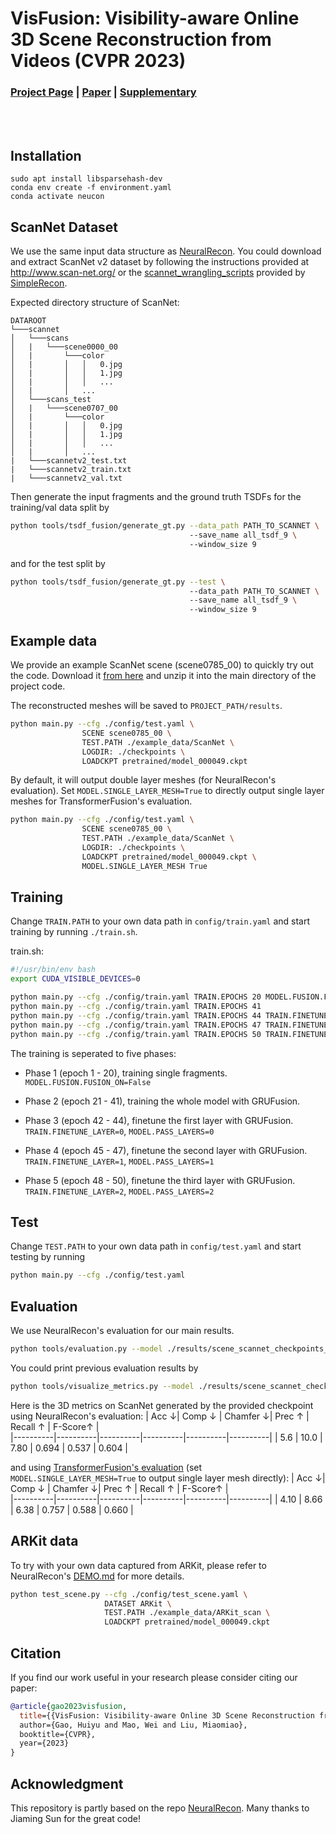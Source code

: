 # VisFusion: Visibility-aware Online 3D Scene Reconstruction from Videos (CVPR 2023)

### [Project Page](https://huiyu-gao.github.io/visfusion) | [Paper](https://arxiv.org/abs/2304.10687) | [Supplementary](https://huiyu-gao.github.io/visfusion/resources/VisFusion_Supp.pdf)

<br/>

<center><img src="media/scene0785_00.gif" alt=""></center>

<br/>

## Installation
```shell
sudo apt install libsparsehash-dev
conda env create -f environment.yaml
conda activate neucon
```

## ScanNet Dataset
We use the same input data structure as [NeuralRecon](https://zju3dv.github.io/neuralrecon/). You could download and extract ScanNet v2 dataset by following the instructions provided at http://www.scan-net.org/ or the [scannet_wrangling_scripts](https://github.com/nianticlabs/simplerecon/tree/main/data_scripts/scannet_wrangling_scripts) provided by [SimpleRecon](https://nianticlabs.github.io/simplerecon/). 

Expected directory structure of ScanNet:
```
DATAROOT
└───scannet
│   └───scans
│   |   └───scene0000_00
│   |       └───color
│   |       │   │   0.jpg
│   |       │   │   1.jpg
│   |       │   │   ...
│   |       │   ...
│   └───scans_test
│   |   └───scene0707_00
│   |       └───color
│   |       │   │   0.jpg
│   |       │   │   1.jpg
│   |       │   │   ...
│   |       │   ...
|   └───scannetv2_test.txt
|   └───scannetv2_train.txt
|   └───scannetv2_val.txt
```

Then generate the input fragments and the ground truth TSDFs for the training/val data split by
```bash
python tools/tsdf_fusion/generate_gt.py --data_path PATH_TO_SCANNET \ 
                                        --save_name all_tsdf_9 \ 
                                        --window_size 9
```
and for the test split by
```bash
python tools/tsdf_fusion/generate_gt.py --test \ 
                                        --data_path PATH_TO_SCANNET \ 
                                        --save_name all_tsdf_9 \ 
                                        --window_size 9
```

## Example data
We provide an example ScanNet scene (scene0785_00) to quickly try out the code. Download it [from here](https://drive.google.com/file/d/1bEj6CVFrHZAOiY4Ir1oDvsrq4bXqga0l/view?usp=sharing) and unzip it into the main directory of the project code.

The reconstructed meshes will be saved to `PROJECT_PATH/results`.
```bash
python main.py --cfg ./config/test.yaml \
                SCENE scene0785_00 \ 
                TEST.PATH ./example_data/ScanNet \ 
                LOGDIR: ./checkpoints \ 
                LOADCKPT pretrained/model_000049.ckpt
```

By default, it will output double layer meshes (for NeuralRecon's evaluation). Set `MODEL.SINGLE_LAYER_MESH=True` to directly output single layer meshes for TransformerFusion's evaluation.
```bash
python main.py --cfg ./config/test.yaml \
                SCENE scene0785_00 \ 
                TEST.PATH ./example_data/ScanNet \ 
                LOGDIR: ./checkpoints \ 
                LOADCKPT pretrained/model_000049.ckpt \ 
                MODEL.SINGLE_LAYER_MESH True
```


## Training
Change `TRAIN.PATH` to your own data path in `config/train.yaml` and start training by running `./train.sh`.

train.sh:
```bash
#!/usr/bin/env bash
export CUDA_VISIBLE_DEVICES=0

python main.py --cfg ./config/train.yaml TRAIN.EPOCHS 20 MODEL.FUSION.FUSION_ON False
python main.py --cfg ./config/train.yaml TRAIN.EPOCHS 41
python main.py --cfg ./config/train.yaml TRAIN.EPOCHS 44 TRAIN.FINETUNE_LAYER 0 MODEL.PASS_LAYERS 0
python main.py --cfg ./config/train.yaml TRAIN.EPOCHS 47 TRAIN.FINETUNE_LAYER 1 MODEL.PASS_LAYERS 1
python main.py --cfg ./config/train.yaml TRAIN.EPOCHS 50 TRAIN.FINETUNE_LAYER 2 MODEL.PASS_LAYERS 2
```

The training is seperated to five phases:

-  Phase 1 (epoch 1 - 20), training single fragments.
`MODEL.FUSION.FUSION_ON=False`

- Phase 2 (epoch 21 - 41), training the whole model with GRUFusion.

- Phase 3 (epoch 42 - 44), finetune the first layer with GRUFusion.
`TRAIN.FINETUNE_LAYER=0`, `MODEL.PASS_LAYERS=0`

- Phase 4 (epoch 45 - 47), finetune the second layer with GRUFusion.
`TRAIN.FINETUNE_LAYER=1`, `MODEL.PASS_LAYERS=1`

- Phase 5 (epoch 48 - 50), finetune the third layer with GRUFusion.
`TRAIN.FINETUNE_LAYER=2`, `MODEL.PASS_LAYERS=2`


## Test
Change `TEST.PATH` to your own data path in `config/test.yaml` and start testing by running

```bash
python main.py --cfg ./config/test.yaml
```

## Evaluation
We use NeuralRecon's evaluation for our main results.
```bash
python tools/evaluation.py --model ./results/scene_scannet_checkpoints_fusion_eval_49 --n_proc 16
```
You could print previous evaluation results by
```bash
python tools/visualize_metrics.py --model ./results/scene_scannet_checkpoints_fusion_eval_49
```
Here is the 3D metrics on ScanNet generated by the provided checkpoint using NeuralRecon's evaluation:
| Acc ↓| Comp ↓ | Chamfer ↓| Prec ↑ | Recall ↑ | F-Score↑ |   
|----------|----------|----------|----------|----------|----------|
| 5.6 | 10.0 | 7.80 | 0.694 | 0.537 | 0.604 |

and using [TransformerFusion's evaluation](https://github.com/AljazBozic/TransformerFusion/blob/main/src/evaluation/eval.py) (set `MODEL.SINGLE_LAYER_MESH=True` to output single layer mesh directly):
| Acc ↓| Comp ↓ | Chamfer ↓| Prec ↑ | Recall ↑ | F-Score↑ |   
|----------|----------|----------|----------|----------|----------|
| 4.10 | 8.66 | 6.38 | 0.757 | 0.588 | 0.660 |


## ARKit data
To try with your own data captured from ARKit, please refer to NeuralRecon's [DEMO.md](https://github.com/zju3dv/NeuralRecon/blob/master/DEMO.md) for more details.
```bash
python test_scene.py --cfg ./config/test_scene.yaml \ 
                     DATASET ARKit \ 
                     TEST.PATH ./example_data/ARKit_scan \ 
                     LOADCKPT pretrained/model_000049.ckpt
```


## Citation
If you find our work useful in your research please consider citing our paper:


```bibtex
@article{gao2023visfusion,
  title={{VisFusion: Visibility-aware Online 3D Scene Reconstruction from Videos},
  author={Gao, Huiyu and Mao, Wei and Liu, Miaomiao},
  booktitle={CVPR},
  year={2023}
}
```


## Acknowledgment
This repository is partly based on the repo [NeuralRecon](https://github.com/zju3dv/NeuralRecon). Many thanks to Jiaming Sun for the great code!
